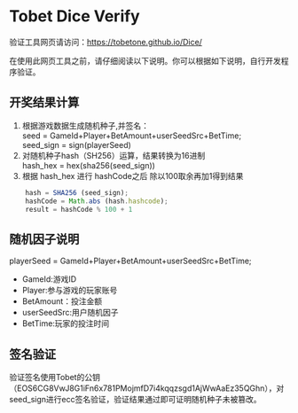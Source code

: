 # Tobet Dice Verify

验证工具网页请访问：https://tobetone.github.io/Dice/

在使用此网页工具之前，请仔细阅读以下说明。你可以根据如下说明，自行开发程序验证。
## 开奖结果计算
  1. 根据游戏数据生成随机种子,并签名：  
    seed  = GameId+Player+BetAmount+userSeedSrc+BetTime;  
    seed_sign  = sign(playerSeed)  
  2. 对随机种子hash（SH256）运算，结果转换为16进制  
    hash_hex = hex(sha256(seed_sign))   
  3. 根据 hash_hex 进行 hashCode之后 除以100取余再加1得到结果 
  
```javascript
    hash = SHA256 (seed_sign);
    hashCode = Math.abs (hash.hashcode);
    result = hashCode % 100 + 1
```
## 随机因子说明
   playerSeed = GameId+Player+BetAmount+userSeedSrc+BetTime;  
*  GameId:游戏ID
*  Player:参与游戏的玩家账号
*  BetAmount：投注金额
*  userSeedSrc:用户随机因子
*  BetTime:玩家的投注时间
## 签名验证
   验证签名使用Tobet的公钥（EOS6CG8VwJ8G1iFn6x781PMojmfD7i4kqqzsgd1AjWwAaEz35QGhn），对seed_sign进行ecc签名验证，验证结果通过即可证明随机种子未被篡改。
